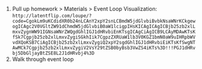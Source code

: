 1. Pull up homework > Materials > Event Loop Visualization: 
`http://latentflip.com/loupe/?code=CgokLm9uKCdidXR0b24nLCAnY2xpY2snLCBmdW5jdGlvbiBvbkNsaWNrKCkgewogICAgc2V0VGltZW91dChmdW5jdGlvbiB0aW1lcigpIHsKICAgICAgICBjb25zb2xlLmxvZygnWW91IGNsaWNrZWQgdGhlIGJ1dHRvbiEnKTsgICAgCiAgICB9LCAyMDAwKTsKfSk7Cgpjb25zb2xlLmxvZygiSGkhIik7CgpzZXRUaW1lb3V0KGZ1bmN0aW9uIHRpbWVvdXQoKSB7CiAgICBjb25zb2xlLmxvZygiQ2xpY2sgdGhlIGJ1dHRvbiEiKTsKfSwgNTAwMCk7Cgpjb25zb2xlLmxvZygiV2VsY29tZSB0byBsb3VwZS4iKTs%3D!!!PGJ1dHRvbj5DbGljayBtZSE8L2J1dHRvbj4%3D`
2. Walk through event loop 
